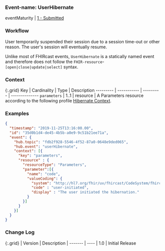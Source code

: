 ### Event-name: UserHibernate

eventMaturity | [1 - Submitted](3-1-2-eventmaturitymodel.html)

### Workflow

User temporarily suspended their session due to a session time-out or other reason. The user's session will eventually resume.
 
Unlike most of FHIRcast events, `UserHibernate` is a statically named event and therefore does not follow the `FHIR-resource`-`[open|close|update|select]` syntax.

### Context

{:.grid}
Key       | Cardinality | Type      | Description
--------- | ----------- | --------- | --------------
`parameters` | 1..1     | resource  | A Parameters resource according to the following profile [Hibernate Context](StructureDefinition-fhircast-hibernate.html).

### Examples

```json
{
  "timestamp": "2019-11-25T13:16:00.00",
  "id": "35d0b1d4-de45-4b5b-a0e9-9c51b21ee71a",
  "event": {
    "hub.topic": "fdb2f928-5546-4f52-87a0-0648e9ded065",
    "hub.event": "userHibernate",
    "context": [{
      "key": "parameters",
      "resource" : {
        "resourceType": "Parameters",
        "parameter":[{
          "name": "code",
          "valueCoding": {
            "system": "http://hl7.org/fhir/uv/fhircast/CodeSystem/fhircast-hibernate-codesystem",
            "code" : "user-initiated",
            "display" : "The user initiated the hibernation."
          }
        }]
      }
    }]
  }
}
```

### Change Log

{:.grid}
| Version | Description
| ------- | ----
| 1.0     | Initial Release
